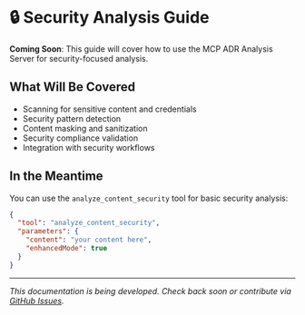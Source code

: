 # 🔒 Security Analysis Guide

**Coming Soon**: This guide will cover how to use the MCP ADR Analysis Server for security-focused analysis.

## What Will Be Covered

- Scanning for sensitive content and credentials
- Security pattern detection
- Content masking and sanitization
- Security compliance validation
- Integration with security workflows

## In the Meantime

You can use the `analyze_content_security` tool for basic security analysis:

```json
{
  "tool": "analyze_content_security",
  "parameters": {
    "content": "your content here",
    "enhancedMode": true
  }
}
```

---

_This documentation is being developed. Check back soon or contribute via [GitHub Issues](https://github.com/tosin2013/mcp-adr-analysis-server/issues)._
